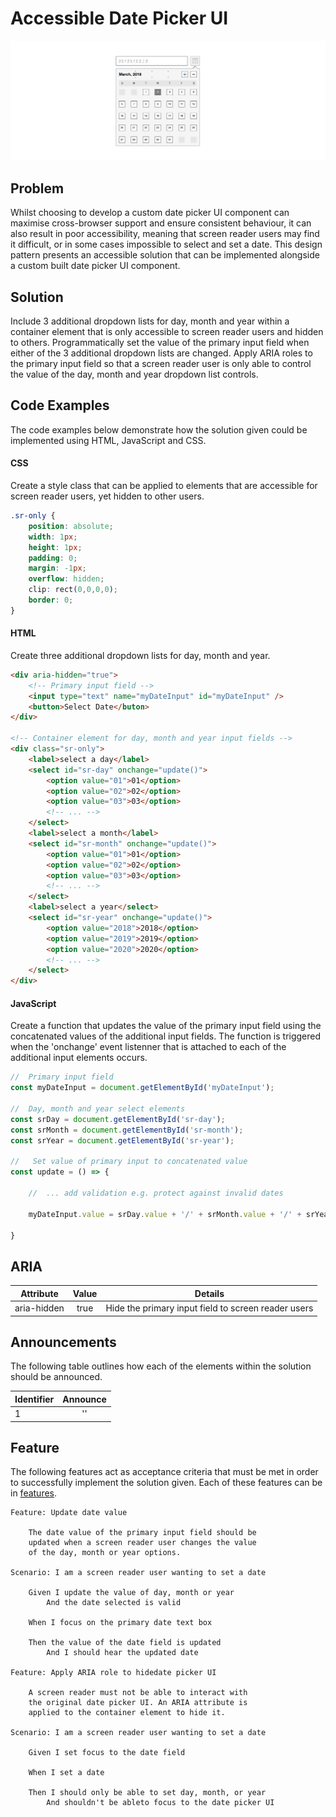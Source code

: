 # Accessible Date Picker UI

![date picker ui diagram](https://github.com/paulwwroe/pw167/blob/master/images/diagram.png "Date Picker Ui")

## Problem

Whilst choosing to develop a custom date picker UI component can maximise cross-browser support and ensure consistent behaviour, it can also result in poor accessibility, meaning that screen reader users may find it difficult, or in some cases impossible to select and set a date. This design pattern presents an accessible solution that can be implemented alongside a custom built date picker UI component.

## Solution

Include 3 additional dropdown lists for day, month and year within a container element that is only accessible to screen reader users and hidden to others. Programmatically set the value of the primary input field when either of the 3 additional dropdown lists are changed. Apply ARIA roles to the primary input field so that a screen reader user is only able to control the value of the day, month and year dropdown list controls.

## Code Examples

The code examples below demonstrate how the solution given could be implemented using HTML, JavaScript and CSS.

#### CSS
Create a style class that can be applied to elements that are accessible for screen reader users, yet hidden to other users.
```css
.sr-only {
	position: absolute;
	width: 1px;
	height: 1px;
	padding: 0;
	margin: -1px;
	overflow: hidden;
	clip: rect(0,0,0,0);
	border: 0;
}
```

#### HTML
Create three additional dropdown lists for day, month and year.
```html
<div aria-hidden="true">
	<!-- Primary input field -->
	<input type="text" name="myDateInput" id="myDateInput" />
	<button>Select Date</buton>
</div>

<!-- Container element for day, month and year input fields -->
<div class="sr-only"> 
	<label>select a day</label>
	<select id="sr-day" onchange="update()">
		<option value="01">01</option>
		<option value="02">02</option>
		<option value="03">03</option>
		<!-- ... -->
	</select>
	<label>select a month</label>
	<select id="sr-month" onchange="update()">
		<option value="01">01</option>
		<option value="02">02</option>
		<option value="03">03</option>
		<!-- ... -->
	</select>
	<label>select a year</select>
	<select id="sr-year" onchange="update()">
		<option value="2018">2018</option>
		<option value="2019">2019</option>
		<option value="2020">2020</option>
		<!-- ... -->
	</select> 
</div>
```

#### JavaScript
Create a function that updates the value of the primary input field using the concatenated values of the additional input fields. The function is triggered when the 'onchange' event listenner that is attached to each of the additional input elements occurs.

```javascript
//	Primary input field
const myDateInput = document.getElementById('myDateInput');

//	Day, month and year select elements
const srDay = document.getElementById('sr-day');
const srMonth = document.getElementById('sr-month');
const srYear = document.getElementById('sr-year');

//	 Set value of primary input to concatenated value
const update = () => {
	
	//	... add validation e.g. protect against invalid dates

	myDateInput.value = srDay.value + '/' + srMonth.value + '/' + srYear.value;

}
```

## ARIA

| Attribute		| Value 		| Details 		|
| ------------- |:-------------:|:-------------:|
| aria-hidden	| true			| Hide the primary input field to screen reader users	|

## Announcements

The following table outlines how each of the elements within the solution should be announced. 

| Identifier	| Announce 		|
| ------------- |:-------------:|
| 1 			| ''			|

## Feature

The following features act as acceptance criteria that must be met in order to successfully implement the solution given. Each of these features can be in [features](https://github.com/paulwwroe/pw167/tree/master/features).

```
Feature: Update date value
	
	The date value of the primary input field should be
	updated when a screen reader user changes the value
	of the day, month or year options. 

Scenario: I am a screen reader user wanting to set a date
	
	Given I update the value of day, month or year
		And the date selected is valid
	
	When I focus on the primary date text box
	
	Then the value of the date field is updated
		And I should hear the updated date

Feature: Apply ARIA role to hidedate picker UI
	
	A screen reader must not be able to interact with
	the original date picker UI. An ARIA attribute is
	applied to the container element to hide it.

Scenario: I am a screen reader user wanting to set a date
	
	Given I set focus to the date field	
	
	When I set a date

	Then I should only be able to set day, month, or year
		And shouldn't be ableto focus to the date picker UI
```